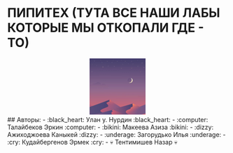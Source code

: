 # ПИПИТЕХ (ТУТА ВСЕ НАШИ ЛАБЫ КОТОРЫЕ МЫ ОТКОПАЛИ ГДЕ - ТО)
<div align="center">
   <img src=https://github.com/Smile-Bonchichi/Library_Lab_PIPITEH/blob/main/LogoPiPiTeX.png" >
</div>
## Авторы:
- :black_heart: Улан у. Нурдин :black_heart:
- :computer: Талайбеков Эркин :computer:
- :bikini: Макеева Азиза :bikini:
- :dizzy: Ажиходжоева Каныкей :dizzy:
- :underage: Загорудько Илья :underage:
- :cry: Кудайбергенов Эрмек :cry:
- 💀 Тентимишев Назар 💀
